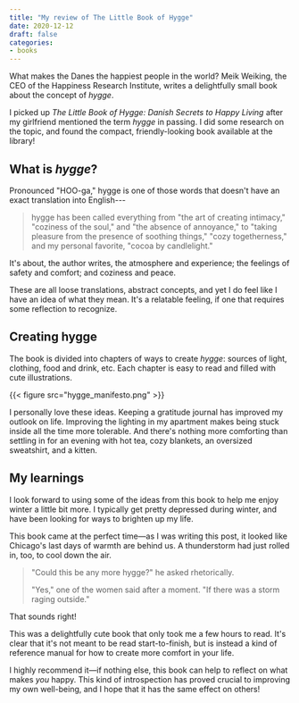 ```yaml
---
title: "My review of The Little Book of Hygge"
date: 2020-12-12
draft: false
categories:
- books
---
```


What makes the Danes the happiest people in the world? Meik Weiking, the CEO of the Happiness Research Institute, writes a delightfully small book about the concept of *hygge*.

<!--more-->

I picked up *The Little Book of Hygge: Danish Secrets to Happy Living* after my girlfriend mentioned the term *hygge* in passing. I did some research on the topic, and found the compact, friendly-looking book available at the library!

## What is *hygge*?
Pronounced "HOO-ga," hygge is one of those words that doesn't have an exact translation into English---

> hygge has been called everything from "the art of creating intimacy," "coziness of the soul," and "the absence of annoyance," to "taking pleasure from the presence of soothing things," "cozy togetherness," and my personal favorite, "cocoa by candlelight."

It's about, the author writes, the atmosphere and experience; the feelings of safety and comfort; and coziness and peace. 

These are all loose translations, abstract concepts, and yet I do feel like I have an idea of what they mean. It's a relatable feeling, if one that requires some reflection to recognize.


## Creating hygge
The book is divided into chapters of ways to create *hygge*: sources of light, clothing, food and drink, etc. Each chapter is easy to read and filled with cute illustrations. 

{{< figure src="hygge_manifesto.png" >}}

I personally love these ideas. Keeping a gratitude journal has improved my outlook on life. Improving the lighting in my apartment makes being stuck inside all the time more tolerable. And there's nothing more comforting than settling in for an evening with hot tea, cozy blankets, an oversized sweatshirt, and a kitten.


## My learnings
I look forward to using some of the ideas from this book to help me enjoy winter a little bit more. I typically get pretty depressed during winter, and have been looking for ways to brighten up my life. 

This book came at the perfect time—as I was writing this post, it looked like Chicago's last days of warmth are behind us. A thunderstorm had just rolled in, too, to cool down the air.

> "Could this be any more hygge?" he asked rhetorically.
> 
> "Yes," one of the women said after a moment. "If there was a storm raging outside."

That sounds right!

This was a delightfully cute book that only took me a few hours to read. It's clear that it's not meant to be read start-to-finish, but is instead a kind of reference manual for how to create more comfort in your life.

I highly recommend it—if nothing else, this book can help to reflect on what makes *you* happy. This kind of introspection has proved crucial to improving my own well-being, and I hope that it has the same effect on others!

